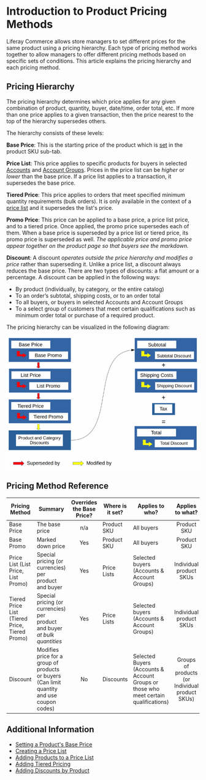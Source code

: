 # Introduction to Product Pricing Methods

Liferay Commerce allows store managers to set different prices for the same product using a pricing hierarchy. Each type of pricing method works together to allow managers to offer different pricing methods based on specific sets of conditions. This article explains the pricing hierarchy and each pricing method.

## Pricing Hierarchy

The pricing hierarchy determines which price applies for any given combination of product, quantity, buyer, date/time, order total, etc. If more than one price applies to a given transaction, then the price nearest to the top of the hierarchy supersedes others.

The hierarchy consists of these levels:

**Base Price**: This is the starting price of the product which is [set](./setting-a-products-base-price.md) in the product SKU sub-tab.

**Price List**: This price applies to specific products for buyers in selected [Accounts](../../account-management/creating-a-new-account.md) and [Account Groups](../../account-management/creating-a-new-account-group.md). Prices in the price list can be _higher_ or _lower_ than the base price. If a price list applies to a transaction, it supersedes the base price.

**Tiered Price**: This price applies to orders that meet specified minimum quantity requirements (bulk orders). It is only available in the context of a [price list](./creating-a-price-list.md) and it supersedes the list's price.

**Promo Price**: This price can be applied to a base price, a price list price, and to a tiered price. Once applied, the promo price supersedes each of them. When a base price is superseded by a price list or tiered price, its promo price is superseded as well. _The applicable price and promo price appear together on the product page so that buyers see the markdown._

**Discount**: A discount _operates outside the price hierarchy and modifies a price_ rather than superseding it. Unlike a price list, a discount always reduces the base price. There are two types of discounts: a flat amount or a percentage. A discount can be applied in the following ways:

* By product (individually, by category, or the entire catalog)
* To an order’s subtotal, shipping costs, or to an order total
* To all buyers, or buyers in selected Accounts and Account Groups
* To a select group of customers that meet certain qualifications such as minimum order total or purchase of a required product.

The pricing hierarchy can be visualized in the following diagram:

   ![Pricing hierarchy](./introduction-to-product-pricing-methods/images/01.png)

## Pricing Method Reference

| Pricing Method | Summary | Overrides the Base Price? | Where is it set? | Applies to who? | Applies to what? |
| --- | --- | :---: | --- | --- | :---: |
| Base Price | The base price | n/a | Product SKU | All buyers | Product SKU |
| Base Promo | Marked down price | Yes | Product SKU | All buyers | Product SKU |
| Price List (List Price, List Promo) | Special pricing (or currencies) per product and buyer | Yes | Price Lists | Selected buyers (Accounts & Account Groups) | Individual product SKUs |
| Tiered Price List (Tiered Price, Tiered Promo) | Special pricing (or currencies) per product and buyer _at bulk quantities_ | Yes | Price Lists | Selected buyers (Accounts & Account Groups) | Individual product SKUs |
| Discount | Modifies price for a group of products or buyers (Can limit quantity and use coupon codes) | No | Discounts | Selected Buyers (Accounts & Account Groups or those who meet certain qualifications) | Groups of products (or Individual product SKUs) |

## Additional Information

* [Setting a Product's Base Price](./setting-a-products-base-price.md)
* [Creating a Price List](./creating-a-price-list.md)
* [Adding Products to a Price List](./adding-products-to-a-price-list.md)
* [Adding Tiered Pricing](./adding-products-to-a-price-list.md)
* [Adding Discounts by Product](../../promoting-products/adding-discounts-by-product.md)

